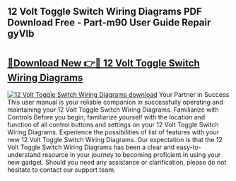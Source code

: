 ## 12 Volt Toggle Switch Wiring Diagrams PDF Download Free - Part-m90 User Guide Repair gyVIb

# <h2><a href="http://dfqhlzk.blite.top/?on=12+Volt+Toggle+Switch+Wiring+Diagrams">🔗Download New 👉🔴 12 Volt Toggle Switch Wiring Diagrams</a></h2>

[![12 Volt Toggle Switch Wiring Diagrams download](https://i.imgur.com/lujVjoI.png)](http://dfqhlzk.blite.top/?on=12+Volt+Toggle+Switch+Wiring+Diagrams)
Your Partner in Success This user manual is your reliable companion in successfully operating and maintaining your 12 Volt Toggle Switch Wiring Diagrams. Familiarize with Controls Before you begin, familiarize yourself with the location and function of all control buttons and settings on your 12 Volt Toggle Switch Wiring Diagrams. Experience the possibilities of list of features with your new 12 Volt Toggle Switch Wiring Diagrams. Our expectation is that the 12 Volt Toggle Switch Wiring Diagrams has been a clear and easy-to-understand resource in your journey to becoming proficient in using your new gadget. Should you need any assistance or clarification, please do not hesitate to contact our support team.
